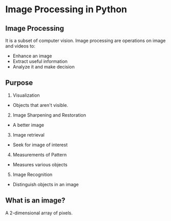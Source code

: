 # Image Processing in Python

## Image Processing
It is a subset of computer vision. Image processing are operations on image and videos to:

- Enhance an image
- Extract useful information
- Analyze it and make decision

## Purpose
1. Visualization
  - Objects that aren't visible.
2. Image Sharpening and Restoration
  - A better image
3. Image retrieval
  - Seek for image of interest
4. Measurements of Pattern
  - Measures various objects
5. Image Recognition
  - Distinguish objects in an image 


## What is an image?
A 2-dimensional array of pixels.

